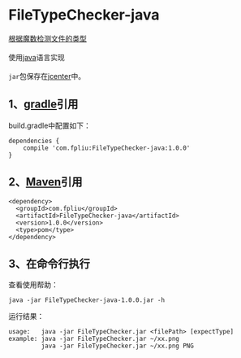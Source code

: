 # FileTypeChecker-java
<a href="http://blog.fpliu.com/it/data/file#checkType" target="_blank">根据魔数检测文件的类型</a><br><br>
使用<a href="http://blog.fpliu.com/it/language/Java" target="_blank">java</a>语言实现<br><br>
<code>jar</code>包保存在<a href="https://bintray.com/fpliu/newton/FileTypeChecker-java" target="_blank">jcenter</a>中。

## 1、<a href="http://blog.fpliu.com/it/software/gradle" target=_blank>gradle</a>引用
build.gradle中配置如下：
```
dependencies {
    compile 'com.fpliu:FileTypeChecker-java:1.0.0'
}
```
## 2、<a href="http://blog.fpliu.com/it/software/Maven" target="_blank">Maven</a>引用
```
<dependency>
  <groupId>com.fpliu</groupId>
  <artifactId>FileTypeChecker-java</artifactId>
  <version>1.0.0</version>
  <type>pom</type>
</dependency>
```
## 3、在命令行执行
查看使用帮助：
```
java -jar FileTypeChecker-java-1.0.0.jar -h
```
运行结果：
```
usage:   java -jar FileTypeChecker.jar <filePath> [expectType]
example: java -jar FileTypeChecker.jar ~/xx.png
         java -jar FileTypeChecker.jar ~/xx.png PNG
```
